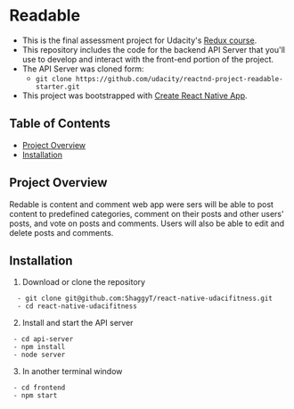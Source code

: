 # Readable

  * This is the final assessment project for Udacity's [ Redux course](https://www.udacity.com/course/react-nanodegree--nd019).
  * This repository includes the code for the backend API Server that you'll use to develop and interact with the front-end portion of the project.
  * The API Server was cloned form:  
    * `git clone https://github.com/udacity/reactnd-project-readable-starter.git`
  * This project was bootstrapped with [Create React Native App](https://github.com/react-community/create-react-native-app).


## Table of Contents

- [Project Overview](#project-overview)
- [Installation](#installation)

## Project Overview

Redable is content and comment web app were  sers will be able to post content to predefined categories, comment on their posts and other users' posts, and vote on posts and comments. Users will also be able to edit and delete posts and comments. 
 
## Installation

  1. Download or clone the repository
  ```
    - git clone git@github.com:ShaggyT/react-native-udacifitness.git
    - cd react-native-udacifitness
  ```
  2. Install and start the API server
   ```
    - cd api-server
    - npm install
    - node server
  ```
  3. In another terminal window
   ```
    - cd frontend
    - npm start
  ```



